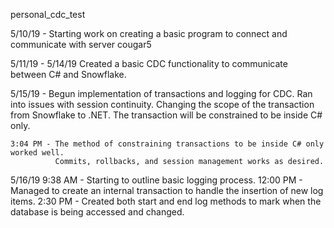 personal_cdc_test

5/10/19 -
    Starting work on creating a basic program to connect and communicate with server cougar5

5/11/19 - 5/14/19
    Created a basic CDC functionality to communicate between C# and Snowflake.

5/15/19 -
    Begun implementation of transactions and logging for CDC.
    Ran into issues with session continuity. Changing the scope of the transaction from Snowflake to .NET.
    The transaction will be constrained to be inside C# only.

    3:04 PM - The method of constraining transactions to be inside C# only worked well.
              Commits, rollbacks, and session management works as desired.

5/16/19
    9:38 AM - Starting to outline basic logging process.
    12:00 PM - Managed to create an internal transaction to handle the insertion of new log items.
    2:30 PM - Created both start and end log methods to mark when the database is being accessed and changed.
